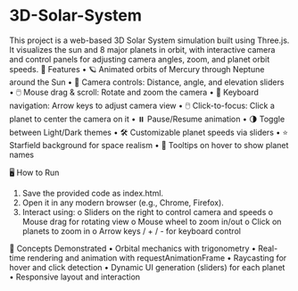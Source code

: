 # 3D-Solar-System

This project is a web-based 3D Solar System simulation built using Three.js. It visualizes the sun and 8 major planets in orbit, with interactive camera and control panels for adjusting camera angles, zoom, and planet orbit speeds.
🚀 Features
•	🪐 Animated orbits of Mercury through Neptune around the Sun
•	🎥 Camera controls: Distance, angle, and elevation sliders
•	🖱️ Mouse drag & scroll: Rotate and zoom the camera
•	🧭 Keyboard navigation: Arrow keys to adjust camera view
•	🖱️ Click-to-focus: Click a planet to center the camera on it
•	⏸️ Pause/Resume animation
•	🌗 Toggle between Light/Dark themes
•	🛠️ Customizable planet speeds via sliders
•	⭐ Starfield background for space realism
•	📝 Tooltips on hover to show planet names

🖥️ How to Run
1.	Save the provided code as index.html.
2.	Open it in any modern browser (e.g., Chrome, Firefox).
3.	Interact using:
o	Sliders on the right to control camera and speeds
o	Mouse drag for rotating view
o	Mouse wheel to zoom in/out
o	Click on planets to zoom in
o	Arrow keys / + / - for keyboard control


🧠 Concepts Demonstrated
•	Orbital mechanics with trigonometry
•	Real-time rendering and animation with requestAnimationFrame
•	Raycasting for hover and click detection
•	Dynamic UI generation (sliders) for each planet
•	Responsive layout and interaction


